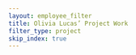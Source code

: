 ```yaml
---
layout: employee_filter
title: Olivia Lucas’ Project Work
filter_type: project
skip_index: true
---
```

